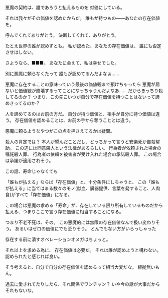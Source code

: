 悪魔の契約は、誰であろうと払えるものを
対価にしている。

それは我々がその価値を認めたからだ。
誰もが持つもの――あなたの存在価値を。

呼んでくれてありがとう。
決断してくれて、ありがとう。

たとえ世界の誰が認めずとも。
私が認めた、あなたの存在価値は、
誰にも否定させはしない。

さようなら、■■■。
あなたに会えて、私は幸せでした。


別に悪魔に頼らなくたって
誰もが認めてるんだよなぁ……

悪魔に存在することの意味っていう最後の価値観まで預けちゃったら
悪魔が居ないと価値観が崩壊するってことになっちゃうんだよなあ……
だからきっちり殺してるのか？
つまり、この先こいつが自分で存在価値を持つことはないって諦めきってるのか？

人を諦めてるのはお前の方だ。
自分が持つ価値と、相手が自分に持つ価値は違う。
存在価値を認めることは、お前の手から奪うこととは違う。

悪魔に頼るようなやつがこの点を押さえてるかは疑問。


殺人の肯定では？
本人が望んだことだし、どっちかって言うと安楽死か自殺幇助。
この辺には同意殺人という法律があるらしい。
行為者が依頼された場合の嘱託殺人罪、
行為者の依頼を被害者が受け入れた場合の承諾殺人罪。
この場合は承諾が適用されそう。


この話、寿命じゃなくても


「誰もが払える」ならば「存在価値」と、十分条件にしちゃうと、
この「誰もが払える」に当てはまる数々のモノ(献血、臓器提供、言葉を発すること、人肉食)がすべて「存在価値」になる。

この場合は悪魔の求める「寿命」が、存在している限り所有しているものだから払える、つまりここで言う存在価値に相当することになる。

つまり不老不死は、その。
この悪魔的には無限の存在価値なんで扱い変わりそう。
あるいはゼロの価値にでも至りそう。
とんでもない方がいらっしゃった

存在する前に潰すオペレーションオメガはちょっと。


それ以上を求める為に、
存在価値は必要だ。
それは誰が認めようと構わない。
認められたと感じれば良い。


そう考えると、自分で自分の存在価値を認めるって相当大変だな。
根拠無いもん。

過去に愛されてたりしたら、それ関係でワンチャン？
いや今の話が大事だからそれもないな。